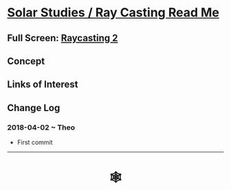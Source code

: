<span style=display:none; >[You are now in a GitHub source code view - click this link to view Read Me file as a web page]( http://www.ladybug.tools/spider/#cookbook/solar-studies/raycasting/README.md "View file as a web page." ) </span>


# [Solar Studies / Ray Casting Read Me]( #cookbook/solar-studies/raycasting/README.md )


<!--
<iframe src=http://www.ladybug.tools/spider/cookbook/templates/cookbook-template-threejs-hamburger.html width=100% height=600px ></iframe>
_txt_
<span style="display: none" >Iframes are not viewable in GitHub source code view</span>
-->
## Full Screen: [Raycasting 2]( http://www.ladybug.tools/spider/cookbook/solar-studies/raycasting/raycasting-2.html )



## Concept


## Links of Interest


## Change Log

### 2018-04-02 ~ Theo

* First commit

***

# <center title="hello!" ><a href=javascript:window.scrollTo(0,0); style=text-decoration:none; > &#x1f578; </a></center>

